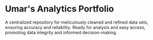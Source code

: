 # Umar's Analytics Portfolio

A centralized repository for meticulously cleaned and refined data sets, ensuring accuracy and reliability. Ready for analysis and easy access, promoting data integrity and informed decision-making. 
